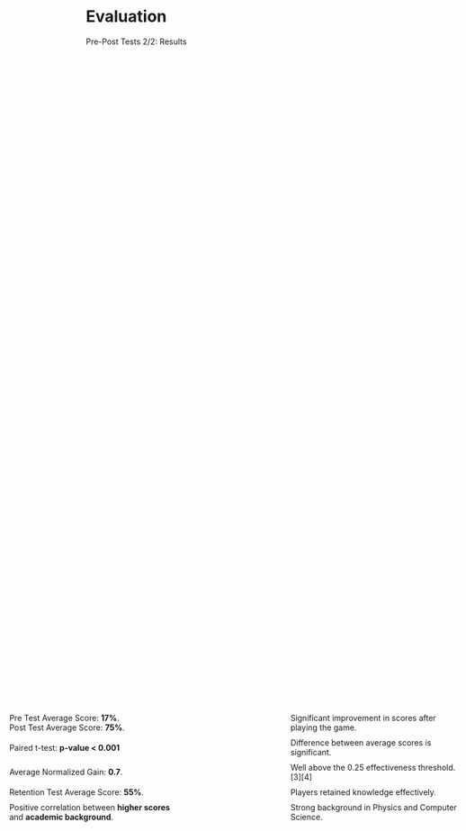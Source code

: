 # Evaluation

<p class='slide-subtitle'>Pre-Post Tests 2/2: Results</p>

<div class='section-wrapper'>
  <div class='grey-shadow rounded-md'>
    <ul class='flex-list none'>
      <li class='check mb2 fade-out-vclick' v-after>
        <span>
          Pre Test Average Score: <strong>17%</strong>.<br>
          Post Test Average Score: <strong>75%</strong>.
        </span>
        <span class='fast-forward'></span>
        <span>
          Significant improvement in scores after playing the game.
        </span>
      </li>
      <li class='check mb2 fade-out-vclick' v-click='+1'>
        <span>Paired t-test: <strong>p-value < 0.001</strong></span>
        <span class='fast-forward'></span>
        <span>
          Difference between average scores is significant.
        </span>
      </li>
      <li class='check mb2 fade-out-vclick' v-click='+2'>
        <span>Average Normalized Gain: <strong>0.7</strong>.</span>
        <span class='fast-forward'></span>
        <span>
          Well above the 0.25 effectiveness threshold.
          <Link class='ref-link' to=''>[3]</Link><Link class='ref-link' to=''>[4]</Link>
        </span>
      </li>
      <li class='check mb2 fade-out-vclick' v-click='+3'>
        <span>Retention Test Average Score: <strong>55%</strong>.</span>
        <span class='fast-forward'></span>
        <span>Players retained knowledge effectively.</span>
      </li>
      <li class='warn fade-out-vclick' v-click='+4'>
        <span>Positive correlation between <strong>higher scores</strong> and <strong>academic background</strong>.</span>
        <span class='fast-forward'></span>
        <span>Strong background in Physics and Computer Science.</span>
      </li>
    </ul>
  </div>
</div>

<style>
  .section-wrapper {
    display: flex;
    flex-direction: column;
    justify-content: center;
    align-items: center;
    height: 65%;
  }

  .section-wrapper div {
    max-width: max-content;
    padding: 2em;
  }

  li.mb2 {
    margin-bottom: 0.7em;
  }

  li {
    display: flex;
    flex-direction: row;
    justify-content: space-between;
    align-items: center;
    width: 800px;
  }

  li > span:nth-child(1) {
    min-width: 300px;
    max-width: 300px;
  }

  li > span:nth-child(2) {
    min-width: 50px;
    max-width: 50px;
    text-align: center;
  }

  li > span:nth-child(3) {
    min-width: 300px;
    max-width: 300px;
  }
</style>
